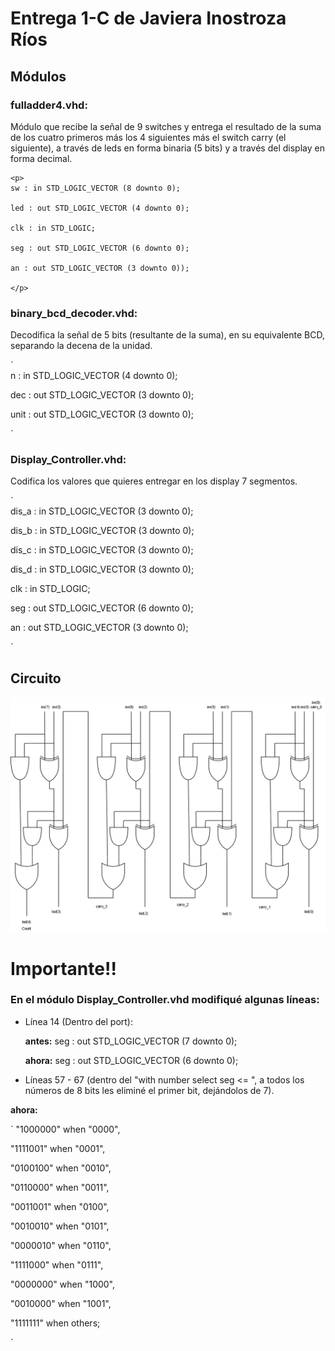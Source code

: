 # Entrega 1-C de Javiera Inostroza Ríos

## Módulos

### fulladder4.vhd:
	   
<p> Módulo que recibe la señal de 9 switches y entrega el resultado de la suma de los cuatro primeros más los 4 siguientes más el switch carry (el siguiente), a través de leds en forma binaria (5 bits) y a través del display en forma decimal. </p>
	   
           
    <p>
	sw : in STD_LOGIC_VECTOR (8 downto 0);
           
	led : out STD_LOGIC_VECTOR (4 downto 0);
           
	clk : in STD_LOGIC;
           
	seg : out STD_LOGIC_VECTOR (6 downto 0);
           
	an : out STD_LOGIC_VECTOR (3 downto 0));

    </p>




### binary_bcd_decoder.vhd:

	
<p> Decodifica la señal de 5 bits (resultante de la suma), en su equivalente BCD, separando la decena de la unidad. </p>

`	 
n       : in  STD_LOGIC_VECTOR (4 downto 0);
	 
dec : out STD_LOGIC_VECTOR (3 downto 0);
	 
unit    : out STD_LOGIC_VECTOR (3 downto 0);
           
`

### Display_Controller.vhd:
	
<p> Codifica los valores que quieres entregar en los display 7 segmentos. </p>
	
`        
dis_a       : in   STD_LOGIC_VECTOR (3 downto 0);
        
dis_b       : in   STD_LOGIC_VECTOR (3 downto 0);
        
dis_c       : in   STD_LOGIC_VECTOR (3 downto 0);
        
dis_d       : in   STD_LOGIC_VECTOR (3 downto 0);
        
clk         : in   STD_LOGIC;
        
seg         : out  STD_LOGIC_VECTOR (6 downto 0);
        
an          : out  STD_LOGIC_VECTOR (3 downto 0);

`

## Circuito


![alt text](diagrama.png "Diagrama")



# Importante!!


### En el módulo Display_Controller.vhd modifiqué algunas líneas:

 
- Línea 14 (Dentro del port):
	
	**antes:**     seg   :   out  STD_LOGIC_VECTOR (7 downto 0);
	
	**ahora:**    seg   :   out  STD_LOGIC_VECTOR (6 downto 0);
 
- Líneas 57 - 67 (dentro del "with number select seg <= ", a todos los números de 8 bits les eliminé el primer bit, 
dejándolos de 7).
 

**ahora:**
 
 `
"1000000" when "0000",
                
"1111001" when "0001",
                
"0100100" when "0010",
                
"0110000" when "0011",
                
"0011001" when "0100",
                
"0010010" when "0101",
                
"0000010" when "0110",
                
"1111000" when "0111",
                
"0000000" when "1000",
                
"0010000" when "1001",
                
"1111111" when others;

`
